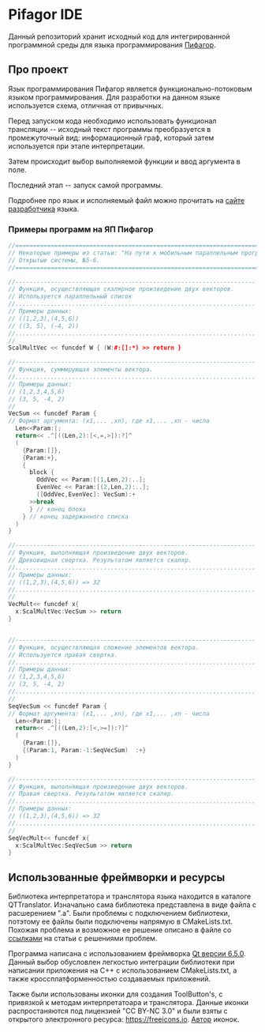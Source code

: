 # Pifagor IDE

Данный репозиторий хранит исходный код для интегрированной программной среды для языка программирования [Пифагор](http://softcraft.ru/parallel/fpp/).


## Про проект

Язык программирования Пифагор является функционально-потоковым языком программирования. Для разработки на данном языке используется схема, отличная от привычных.

Перед запуском кода необходимо использовать функционал трансляции -- исходный текст программы преобразуется в промежуточный вид: информационный граф, который затем используется при этапе интерпретации.

Затем происходит выбор выполняемой функции и ввод аргумента в поле.

Последний этап -- запуск самой программы.

Подробнее про язык и исполняемый файл можно прочитать на [сайте разработчика](http://softcraft.ru) языка. 

### Примеры программ на ЯП Пифагор

```C++
//=============================================================================
// Некоторые примеры из статьи: "На пути к мобильным параллельным программам".
// Открытые системы, №5-6.
//=============================================================================

//--------------------------------------------------------------------
// Функция, осуществляющая скалярное произведение двух векторов.
// Используется параллельный список
//....................................................................
// Примеры данных:
// ((1,2,3),(4,5,6))
// ((3, 5), (-4, 2))
//....................................................................
//
ScalMultVec << funcdef W { (W:#:[]:*) >> return }

//--------------------------------------------------------------------
// Функция, суммирующая элементы вектора.
//....................................................................
// Примеры данных:
// (1,2,3,4,5,6)
// (3, 5, -4, 2)
//
VecSum << funcdef Param {
// Формат аргумента: (x1,... ,xn), где x1,... ,xn - числа	
  Len<<Param:|;
  return<< .^[((Len,2):[<,=,>]):?]^
  (
    {Param:[]},
    {Param:+},
    {
      block {
        OddVec << Param:[(1,Len,2):..];
        EvenVec << Param:[(2,Len,2):..];
        ([OddVec,EvenVec]: VecSum):+
      >>break
      } // конец блока
    } // конец задержанного списка
  )
}

//--------------------------------------------------------------------
// Функция, выполняющая произведение двух векторов. 
// Древовидная свертка. Результатом является скаляр.
//....................................................................
// Примеры данных:
// ((1,2,3),(4,5,6)) => 32
//....................................................................
//
VecMult<< funcdef x{
  x:ScalMultVec:VecSum >> return
}


//--------------------------------------------------------------------
// Функция, осуществляющая сложение элементов вектора.
// Используется правая свертка.
//....................................................................
// Примеры данных:
// (1,2,3,4,5,6)
// (3, 5, -4, 2)
//....................................................................
//
SeqVecSum << funcdef Param {
// Формат аргумента: (x1,... ,xn), где x1,... ,xn - числа
  Len<<Param:|;
  return<< .^[((Len,2):[<,>=]):?]^
  (
    {Param:[]},
    {(Param:1, Param:-1:SeqVecSum)	:+}
  )
}

//--------------------------------------------------------------------
// Функция, выполняющая произведение двух векторов. 
// Правая свертка. Результатом является скаляр.
//....................................................................
// Примеры данных:
// ((1,2,3),(4,5,6)) => 32
//....................................................................
//
SeqVecMult<< funcdef x{
  x:ScalMultVec:SeqVecSum >> return
}
```

## Использованные фреймворки и ресурсы

Библиотека интерпретатора и транслятора языка находится в каталоге QTTranslator. Изначально сама библиотека представлена в виде файла с расшерением ".a". Были проблемы с подключением библиотеки, потэтому ее файлы были подключены напрямую в CMakeLists.txt. Похожая проблема и возможное ее решение описано в файле со [ссылками](TroublesWithLib) на статьи с решениями проблем.

Программа написана с использованием фреймворка [Qt версии 6.5.0](https://www.qt.io/blog/qt-6.5-lts-released). Данный выбор обусловлен легкостью интеграции библиотеки при написании приложения на C++ с использованием CMakeLists.txt, а также кроссплатформенностью создаваемых приложений.

Также были использованы иконки для создания ToolButton's, с привязкой к методам интерпретатоара и транслятора. Данные иконки распростаняются под лицензией "CC BY-NC 3.0" и были взяты с открытого электронного ресурса: https://freeicons.io. [Автор](https://freeicons.io/profile/823) иконок.



